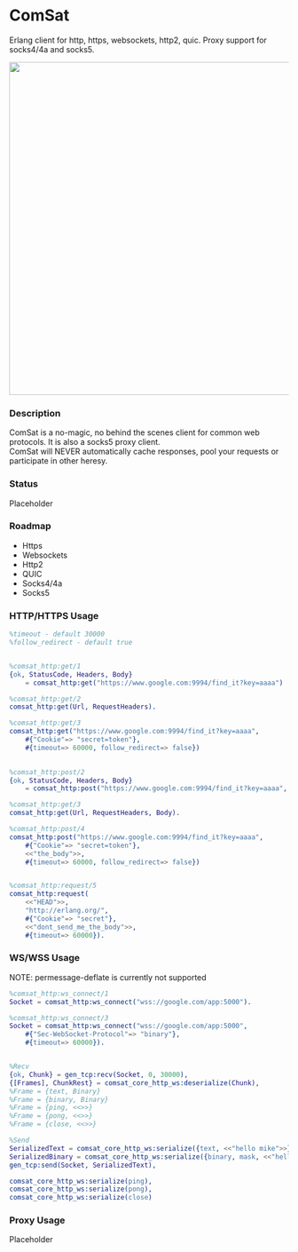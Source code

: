 # ComSat
Erlang client for http, https, websockets, http2, quic. Proxy support for socks4/4a and socks5.

<img src="http://i.imgur.com/E84RAjH.jpg" width="960" height="600" />

### Description
ComSat is a no-magic, no behind the scenes client for common web protocols.  It is also a socks5 proxy client.  
ComSat will NEVER automatically cache responses, pool your requests or participate in other heresy.  
### Status
Placeholder  

### Roadmap
- Https  
- Websockets  
- Http2  
- QUIC  
- Socks4/4a  
- Socks5  

### HTTP/HTTPS Usage
```erlang
%timeout - default 30000
%follow_redirect - default true


%comsat_http:get/1
{ok, StatusCode, Headers, Body}
    = comsat_http:get("https://www.google.com:9994/find_it?key=aaaa")

%comsat_http:get/2
comsat_http:get(Url, RequestHeaders).

%comsat_http:get/3
comsat_http:get("https://www.google.com:9994/find_it?key=aaaa", 
    #{"Cookie"=> "secret=token"}, 
    #{timeout=> 60000, follow_redirect=> false})
  

%comsat_http:post/2
{ok, StatusCode, Headers, Body}
    = comsat_http:post("https://www.google.com:9994/find_it?key=aaaa", <<"the_body">>)

%comsat_http:get/3
comsat_http:get(Url, RequestHeaders, Body).

%comsat_http:post/4
comsat_http:post("https://www.google.com:9994/find_it?key=aaaa", 
    #{"Cookie"=> "secret=token"},
    <<"the_body">>,
    #{timeout=> 60000, follow_redirect=> false})


%comsat_http:request/5
comsat_http:request(
    <<"HEAD">>, 
    "http://erlang.org/", 
    #{"Cookie"=> "secret"}, 
    <<"dont_send_me_the_body">>, 
    #{timeout=> 60000}).

```

### WS/WSS Usage
NOTE: permessage-deflate is currently not supported  

```erlang
%comsat_http:ws_connect/1
Socket = comsat_http:ws_connect("wss://google.com/app:5000").

%comsat_http:ws_connect/3
Socket = comsat_http:ws_connect("wss://google.com/app:5000", 
    #{"Sec-WebSocket-Protocol"=> "binary"}, 
    #{timeout=> 60000}).


%Recv
{ok, Chunk} = gen_tcp:recv(Socket, 0, 30000),
{[Frames], ChunkRest} = comsat_core_http_ws:deserialize(Chunk),
%Frame = {text, Binary}
%Frame = {binary, Binary}
%Frame = {ping, <<>>}
%Frame = {pong, <<>>}
%Frame = {close, <<>>}

%Send
SerializedText = comsat_core_http_ws:serialize({text, <<"hello mike">>}),
SerializedBinary = comsat_core_http_ws:serialize({binary, mask, <<"hello mike">>}),
gen_tcp:send(Socket, SerializedText),

comsat_core_http_ws:serialize(ping),
comsat_core_http_ws:serialize(pong),
comsat_core_http_ws:serialize(close)

```

### Proxy Usage
Placeholder
